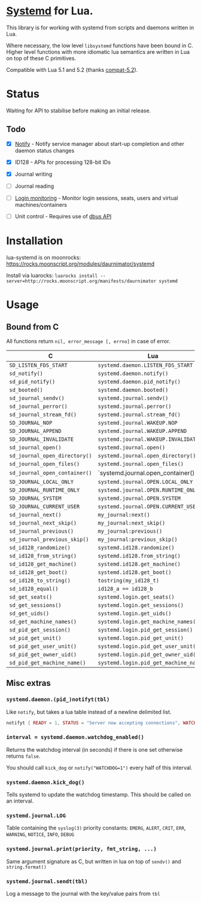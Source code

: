 # [Systemd](http://freedesktop.org/wiki/Software/systemd/) for Lua.

This library is for working with systemd from scripts and daemons written in Lua.

Where necessary, the low level `libsystemd` functions have been bound in C.
Higher level functions with more idiomatic lua semantics are written in Lua on top of these C primitives.

Compatible with Lua 5.1 and 5.2 (thanks [compat-5.2](https://github.com/hishamhm/lua-compat-5.2)).


# Status

Waiting for API to stabilise before making an initial release.


## Todo

  - [x] [Notify](http://www.freedesktop.org/software/systemd/man/sd_notify.html) - Notify service manager about start-up completion and other daemon status changes
  - [x] ID128 - APIs for processing 128-bit IDs
  - [x] Journal writing
  - [ ] Journal reading
  - [ ] [Login monitoring](http://www.freedesktop.org/software/systemd/man/sd_login_monitor.html) - Monitor login sessions, seats, users and virtual machines/containers
  - [ ] Unit control - Requires use of [dbus API](http://www.freedesktop.org/wiki/Software/systemd/dbus/)


# Installation

lua-systemd is on moonrocks: https://rocks.moonscript.org/modules/daurnimator/systemd

Install via luarocks: `luarocks install --server=http://rocks.moonscript.org/manifests/daurnimator systemd`


# Usage

## Bound from C

All functions return `nil, error_message [, errno]` in case of error.

C                                         | Lua
------------------------------------------|------------------------------------
`SD_LISTEN_FDS_START`                     | `systemd.daemon.LISTEN_FDS_START`
`sd_notify()`                             | `systemd.daemon.notify()`
`sd_pid_notify()`                         | `systemd.daemon.pid_notify()`
`sd_booted()`                             | `systemd.daemon.booted()`
`sd_journal_sendv()`                      | `systemd.journal.sendv()`
`sd_journal_perror()`                     | `systemd.journal.perror()`
`sd_journal_stream_fd()`                  | `systemd.journal.stream_fd()`
`SD_JOURNAL_NOP`                          | `systemd.journal.WAKEUP.NOP`
`SD_JOURNAL_APPEND`                       | `systemd.journal.WAKEUP.APPEND`
`SD_JOURNAL_INVALIDATE`                   | `systemd.journal.WAKEUP.INVALIDATE`
`sd_journal_open()`                       | `systemd.journal.open()`
`sd_journal_open_directory()`             | `systemd.journal.open_directory()`
`sd_journal_open_files()`                 | `systemd.journal.open_files()`
`sd_journal_open_container()`             | `systemd.journal.open_container()
`SD_JOURNAL_LOCAL_ONLY`                   | `systemd.journal.OPEN.LOCAL_ONLY`
`SD_JOURNAL_RUNTIME_ONLY`                 | `systemd.journal.OPEN.RUNTIME_ONLY`
`SD_JOURNAL_SYSTEM`                       | `systemd.journal.OPEN.SYSTEM`
`SD_JOURNAL_CURRENT_USER`                 | `systemd.journal.OPEN.CURRENT_USER`
`sd_journal_next()`                       | `my_journal:next()`
`sd_journal_next_skip()`                  | `my_journal:next_skip()`
`sd_journal_previous()`                   | `my_journal:previous()`
`sd_journal_previous_skip()`              | `my_journal:previous_skip()`
`sd_id128_randomize()`                    | `systemd.id128.randomize()`
`sd_id128_from_string()`                  | `systemd.id128.from_string()`
`sd_id128_get_machine()`                  | `systemd.id128.get_machine()`
`sd_id128_get_boot()`                     | `systemd.id128.get_boot()`
`sd_id128_to_string()`                    | `tostring(my_id128_t)`
`sd_id128_equal()`                        | `id128_a == id128_b`
`sd_get_seats()`                          | `systemd.login.get_seats()`
`sd_get_sessions()`                       | `systemd.login.get_sessions()`
`sd_get_uids()`                           | `systemd.login.get_uids()`
`sd_get_machine_names()`                  | `systemd.login.get_machine_names()`
`sd_pid_get_session()`                    | `systemd.login.pid_get_session()`
`sd_pid_get_unit()`                       | `systemd.login.pid_get_unit()`
`sd_pid_get_user_unit()`                  | `systemd.login.pid_get_user_unit()`
`sd_pid_get_owner_uid()`                  | `systemd.login.pid_get_owner_uid()`
`sd_pid_get_machine_name()`               | `systemd.login.pid_get_machine_name()`

## Misc extras

### `systemd.daemon.(pid_)notifyt(tbl)`

Like `notify`, but takes a lua table instead of a newline delimited list.

```lua
notifyt { READY = 1, STATUS = "Server now accepting connections", WATCHDOG = 1 }
```


### `interval = systemd.daemon.watchdog_enabled()`

Returns the watchdog interval (in seconds) if there is one set otherwise returns `false`.

You should call `kick_dog` or `notify("WATCHDOG=1")` every half of this interval.


### `systemd.daemon.kick_dog()`

Tells systemd to update the watchdog timestamp.
This should be called on an interval.


### `systemd.journal.LOG`

Table containing the `syslog(3)` priority constants: `EMERG`, `ALERT`, `CRIT`, `ERR`, `WARNING`, `NOTICE`, `INFO`, `DEBUG`


### `systemd.journal.print(priority, fmt_string, ...)`

Same argument signature as C, but written in lua on top of `sendv()` and `string.format()`


### `systemd.journal.sendt(tbl)`

Log a message to the journal with the key/value pairs from `tbl`

